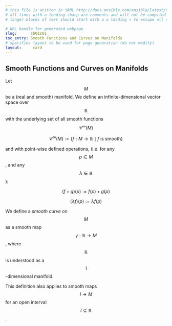 ```yaml
---
# this file is written in YAML http://docs.ansible.com/ansible/latest/YAMLSyntax.html
# all lines with a leading sharp are comments and will not be compiled
# longer blocks of text should start with a a leading > to escape all special characters

# URL handle for generated webpage
slug:      ch01s01
toc_entry: Smooth Functions and Curves on Manifolds
# specifies layout to be used for page generation (do not modify)
layout:     card
---
```


## Smooth Functions and Curves on Manifolds

Let $$M$$ be a (real and smooth) manifold. We define an infinite-dimensional vector space over $$\mathbb R$$ with the underlying set of all smooth functions $$\mathcal{C}^\infty(M)$$

$$\mathcal{C}^\infty(M) := \{f: M \to \mathbb R \mid f\text{ is smooth}\} $$

and with point-wise defined operations, (i.e. for any $$p\in M$$, and any $$\lambda \in \mathbb R$$):

$$(f+g)(p) := f(p)+g(p)$$

$$(\lambda f)(p) := \lambda f(p)$$

We define a _smooth curve_ on $$M$$ as a smooth map $$\gamma: \mathbb R \to M$$, where $$\mathbb R$$ is understood as a $$1$$-dimensional manifold.

This definition also applies to smooth maps $$I\to M$$ for an open interval $$I\subseteq \mathbb R$$.
